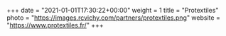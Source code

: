 +++
date = "2021-01-01T17:30:22+00:00"
weight = 1
title = "Protextiles"
photo = "https://images.rcvichy.com/partners/protextiles.png"
website = "https://www.protextiles.fr/"
+++
